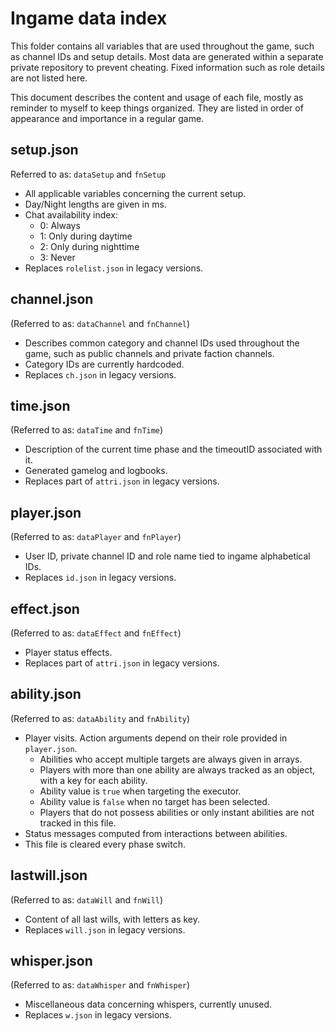 # Ingame data index

This folder contains all variables that are used throughout the game, such as channel IDs and setup details. Most data are generated within a separate private repository to prevent cheating. Fixed information such as role details are not listed here.

This document describes the content and usage of each file, mostly as reminder to myself to keep things organized. They are listed in order of appearance and importance in a regular game.

## setup.json
Referred to as: `dataSetup` and `fnSetup`
- All applicable variables concerning the current setup.
- Day/Night lengths are given in ms.
- Chat availability index:
  - 0: Always
  - 1: Only during daytime
  - 2: Only during nighttime
  - 3: Never
- Replaces `rolelist.json` in legacy versions.

## channel.json
(Referred to as: `dataChannel` and `fnChannel`)
- Describes common category and channel IDs used throughout the game, such as public channels and private faction channels.
- Category IDs are currently hardcoded.
- Replaces `ch.json` in legacy versions.

## time.json
(Referred to as: `dataTime` and `fnTime`)
- Description of the current time phase and the timeoutID associated with it.
- Generated gamelog and logbooks.
- Replaces part of `attri.json` in legacy versions.

## player.json
(Referred to as: `dataPlayer` and `fnPlayer`)
- User ID, private channel ID and role name tied to ingame alphabetical IDs.
- Replaces `id.json` in legacy versions.

## effect.json
(Referred to as: `dataEffect` and `fnEffect`)
- Player status effects.
- Replaces part of `attri.json` in legacy versions.

## ability.json
(Referred to as: `dataAbility` and `fnAbility`)
- Player visits. Action arguments depend on their role provided in `player.json`.
  - Abilities who accept multiple targets are always given in arrays.
  - Players with more than one ability are always tracked as an object, with a key for each ability.
  - Ability value is `true` when targeting the executor.
  - Ability value is `false` when no target has been selected.
  - Players that do not possess abilities or only instant abilities are not tracked in this file.
- Status messages computed from interactions between abilities.
- This file is cleared every phase switch.

## lastwill.json
(Referred to as: `dataWill` and `fnWill`)
- Content of all last wills, with letters as key.
- Replaces `will.json` in legacy versions.

## whisper.json
(Referred to as: `dataWhisper` and `fnWhisper`)
- Miscellaneous data concerning whispers, currently unused.
- Replaces `w.json` in legacy versions.
